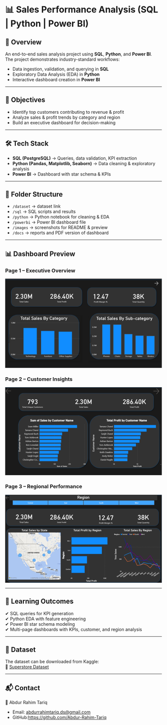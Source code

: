# 📊 Sales Performance Analysis (SQL | Python | Power BI)

## 📌 Overview
An end-to-end sales analysis project using **SQL**, **Python**, and **Power BI**.  
The project demonstrates industry-standard workflows:
- Data ingestion, validation, and querying in **SQL**
- Exploratory Data Analysis (EDA) in **Python**
- Interactive dashboard creation in **Power BI**

---

## 🎯 Objectives
- Identify top customers contributing to revenue & profit
- Analyze sales & profit trends by category and region
- Build an executive dashboard for decision-making

---

## 🛠️ Tech Stack
- **SQL (PostgreSQL)** → Queries, data validation, KPI extraction  
- **Python (Pandas, Matplotlib, Seaborn)** → Data cleaning & exploratory analysis  
- **Power BI** → Dashboard with star schema & KPIs  

---

## 📂 Folder Structure
- `/dataset` → dataset link  
- `/sql` → SQL scripts and results  
- `/python` → Python notebook for cleaning & EDA  
- `/powerbi` → Power BI dashboard file 
- `/images` → screenshots for README & preview  
- `/docs` → reports and PDF version of dashboard  


---

## 📊 Dashboard Preview
### Page 1 – Executive Overview
![Page 1](/images/dashboard_page1.png)

### Page 2 – Customer Insights
![Page 2](/images/dashboard_page2.png)

### Page 3 – Regional Performance
![Page 3](/images/dashboard_page3.png)

---

## 📖 Learning Outcomes
✔ SQL queries for KPI generation  
✔ Python EDA with feature engineering  
✔ Power BI star schema modeling  
✔ Multi-page dashboards with KPIs, customer, and region analysis  

---

## 📂 Dataset
The dataset can be downloaded from Kaggle:  
🔗 [Superstore Dataset](https://www.kaggle.com/datasets/vivek468/superstore-dataset-final)

---

## 📬 Contact
👤 Abdur Rahim Tariq  
- Email: [abdurrahimtariq.ds@gmail.com](mailto:abdurrahimtariq.ds@gmail.com)    
- GitHub:https://github.com/Abdur-Rahim-Tariq
